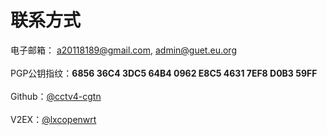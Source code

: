 # 联系方式

电子邮箱： a20118189@gmail.com, admin@guet.eu.org</br>
</br>
PGP公钥指纹：**6856 36C4 3DC5 64B4 0962 E8C5 4631 7EF8 D0B3 59FF**</br>
</br>
Github：[@cctv4-cgtn](https://github.com/cctv4-cgtn)</br>
</br>
V2EX：[@lxcopenwrt](https://v2ex.com/member/lxcopenwrt)